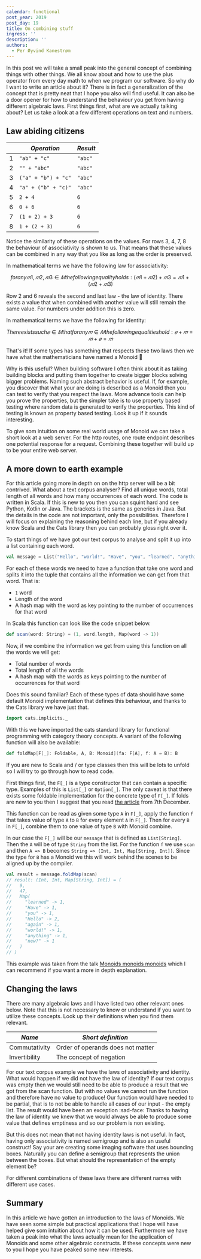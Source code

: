 ```yaml
---
calendar: functional
post_year: 2019
post_day: 19
title: On combining stuff
ingress: ''
description: ''
authors:
  - Per Øyvind Kanestrøm
---
```

In this post we will take a small peak into the general concept of combining
things with other things. We all know about and how to use the plus operator
from every day math to when we program our software. So why do I want to write an article about it? There is in fact a
generalization of the concept that is pretty neat that I hope you also
will find useful. It can also be a door opener for how to understand the behaviour you get from having different algebraic laws. First things first, what are we actually talking about? Let us take a look at a few different operations on text and
numbers.

## Law abiding citizens

|   | *Operation*         | *Result*            |
|---|---------------------|---------------------|
| 1 | `"ab" + "c"`        | `"abc"`             |
| 2 | `"" + "abc"`        | `"abc"`             |
| 3 | `("a" + "b") + "c"` | `"abc"`             |
| 4 | `"a" + ("b" + "c)"` | `"abc"`             |
| 5 | `2 + 4`             | `6`                 |
| 6 | `0 + 6`             | `6`                 |
| 7 | `(1 + 2) + 3`       | `6`                 |
| 8 | `1 + (2 + 3)`       | `6`                 |

Notice the similarity of these operations on the values. For rows 3, 4, 7, 8
the behaviour of associativity is shown to us. That means that these values can
be combined in any way that you like as long as the order is preserved.

In mathematical terms we have the following law for associativity:

``` math
for any 𝑚1, 𝑚2, 𝑚3 ∈ 𝑀 the following equality holds:
  (𝑚1 + 𝑚2) + 𝑚3 = 𝑚1 + (𝑚2 + 𝑚3)
```

Row 2 and 6 reveals the second and last law - the law of identity. There exists a value that
when combined with another value will still remain the same value. For numbers under addition this is zero.

In mathematical terms we have the following for identity:

``` math
There exists such 𝑒 ∈ 𝑀 that for any 𝑚 ∈ 𝑀 the following equalities hold:
  𝑒 + 𝑚 = 𝑚 + 𝑒 = 𝑚
```

That's it! If some types has something that respects these two laws then we have what the
mathematicians have named a Monoid 🎉

Why is this useful? When building software I often think about it as taking
building blocks and putting them together to create bigger blocks solving bigger
problems. Naming such abstract behavior is useful. If, for example, you
discover that what your are doing is described as a Monoid then you can test to verify that you respect the laws.
More advance tools can help you prove the properties, but the simpler take is to use property based testing where
random data is generated to verify the properties. This kind of testing is known as property based testing. Look it up if it sounds interesting.

To give som intuition on some real world usage of Monoid we can take a short look at a web server. For the http routes, one route endpoint
describes one potential response for a request. Combining these together will build up to
be your entire web server.

## A more down to earth example

For this article going more in depth on on the http server will be a bit contrived. What about a text corpus analyser? Find all unique words, total length of all words and how many occurrences of each word. The code is written in Scala. If this is new to you then you can squint hard and see Python, Kotlin or Java. The brackets is the same as generics in Java. But the details in the code are not important, only the possibilities. Therefore I will focus on explaining the reasoning behind each line, but if you already know Scala and the Cats library then you can probably gloss right over it.

To start things of we have got our text corpus to analyse and split it up into a list containing each word.

```scala
val message = List("Hello", "world!", "Have", "you", "learned", "anything", "new?", "Hello", "again")
```

For each of these words we need to have a function that take one word and splits it into the tuple that contains all the information we can get from that word. That is:

- `1` word
- Length of the word
- A hash map with the word as key pointing to the number of occurrences for that word

In Scala this function can look like the code snippet below.

```scala
def scan(word: String) = (1, word.length, Map(word -> 1))
```

Now, if we combine the information we get from using this function on all the words we will get:

- Total number of words
- Total length of all the words
- A hash map with the words as keys pointing to the number of occurrences for that word

Does this sound familiar? Each of these types of data should have some default Monoid implementation that defines this behaviour, and
thanks to the Cats library we have just that.

```scala
import cats.implicits._
```

With this we have imported the cats standard library for functional programming with category theory concepts. A variant of the following function will also be available:

```scala
def foldMap[F[_]: Foldable, A, B: Monoid](fa: F[A], f: A ⇒ B): B
```

If you are new to Scala and / or type classes then this will be lots to unfold so I will try to go through how to read code.

First things first, the `F[_]` is a type constructor that can contain a specific type. Examples of this is `List[_]` or `Option[_]`. The only caveat is that there exists some foldable implementation for the concrete type of `F[_]`. If folds are new to you then I suggest that you read [the article](https://functional.christmas/2019/7) from 7th December.

This function can be read as given some type `A` in `F[_]`, apply the function `f` that takes value of type `A` to `B` for every element `A` in `F[_]`. Then for every `B` in `F[_]`, combine them to one value of type `B` with Monoid combine.

In our case the `F[_]` will be our `message` that is defined as `List[String]`. Then the `A` will be of type `String` from the list.
For the function `f` we use `scan` and then `A => B` becomes `String => (Int, Int, Map[String, Int])`. Since the type for `B` has a Monoid we
this will work behind the scenes to be aligned up by the compiler.

```scala
val result = message.foldMap(scan)
// result: (Int, Int, Map[String, Int]) = (
//   9,
//   47,
//   Map(
//     "learned" -> 1,
//     "Have" -> 1,
//     "you" -> 1,
//     "Hello" -> 2,
//     "again" -> 1,
//     "world!" -> 1,
//     "anything" -> 1,
//     "new?" -> 1
//   )
// )
```

This example was taken from the talk [Monoids monoids monoids](https://www.youtube.com/watch?v=DJyhWAwmGqE) which I can recommend if you want a more in depth explanation.

## Changing the laws

There are many algebraic laws and I have listed two other relevant ones below. Note that this is not necessary to know or understand if you want
to utilize these concepts. Look up their definitions when you find them relevant.


| *Name*         | *Short definition*                     |
|---------------------|-----------------------------------|
| Commutativity       | Order of operands does not matter |
| Invertibility       | The concept of negation           |

For our text corpus example we have the laws of associativity and identity. What would happen if we did not have the law of identity? If
our text corpus was empty then we would still need to be able to produce a result that we got from the scan function. But with no values we cannot run
the function and therefore have no value to produce! Our function would have needed to be partial, that is to not be able to handle all cases of our input - the empty list. The result would have been an exception :sad-face: Thanks to having the law of identity we knew that we would always be able to produce some value that defines emptiness and so our problem is non existing.

But this does not mean that not having identity laws is not useful. In fact, having only associativity is named semigroup and is also an useful construct! Say your are creating some imaging software that uses bounding boxes. Naturally you can define a semigroup that represents the union between the boxes. But what should the representation of the empty element be?

For different combinations of these laws there are different names with different use cases.

## Summary

In this article we have gotten an introduction to the laws of Monoids. We have seen some simple but practical applications that
I hope will have helped give som intuition about how it can be used. Furthermore we have taken a peak into what the laws actually mean
for the application of Monoids and some other algebraic constructs. If these concepts were new to you I hope you have peaked some new interests.
